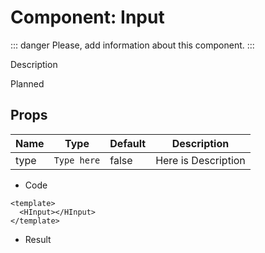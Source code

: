 
<script setup>
import HTag from '../vue/HTag.vue'
</script>

# Component: Input

::: danger
Please, add information about this component.
:::

Description

<HTag type="error" style="width: 150px; margin-top:10px;">Planned</HTag>

## Props

| Name | Type        | Default | Description   |
|------|------------------------|---------|--------------------------|
| type | <code>Type here</code> | false   | Here is Description      |

- Code

```vue
<template>
  <HInput></HInput>
</template>
```

- Result

<div style="display: flex; flex-direction: column; gap: 5px;">
    <HInput></HInput>
</div>
